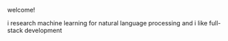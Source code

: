 welcome!

i research machine learning for natural language processing and i like full-stack development
